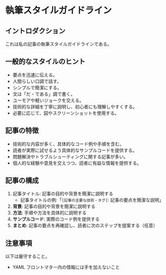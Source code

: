 # 執筆スタイルガイドライン

## イントロダクション

これは私の記事の執筆スタイルガイドラインである。

## 一般的なスタイルのヒント

- 要点を迅速に伝える。
- 人間らしい口調で話す。
- シンプルで簡潔にする。
- 文は「だ・である」調で書く。
- ユーモアや軽いジョークを交える。
- 技術的な詳細を丁寧に説明し、初心者にも理解しやすくする。
- 必要に応じて、図やスクリーンショットを使用する。

## 記事の特徴

- 技術的な内容が多く、具体的なコード例や手順を含む。
- 読者が実際に試せるよう具体的なサンプルコードを提供する。
- 問題解決やトラブルシューティングに関する記事が多い。
- 個人的な経験や意見を交えつつ、読者に有益な情報を提供する。

## 記事の構成

1. 記事タイトル: 記事の目的や背景を簡潔に説明する
   - 記事タイトルの例:「`[記事の主要な技術・タグ]`: 記事の要点を簡潔な説明」
2. **背景**: 記事の目的や背景を簡潔に説明する
3. **方法**: 手順や方法を具体的に説明する
4. **サンプルコード**: 実際のコード例を提供する
5. **まとめ**: 記事の要点を再確認し、読者に次のステップを提案する（任意）

## 注意事項

以下は厳守すること。

- YAML フロントマター内の情報には手を加えないこと
